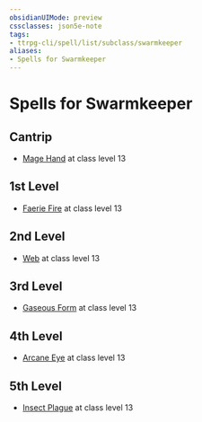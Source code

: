 ```yaml
---
obsidianUIMode: preview
cssclasses: json5e-note
tags:
- ttrpg-cli/spell/list/subclass/swarmkeeper
aliases:
- Spells for Swarmkeeper
---
```

# Spells for Swarmkeeper

## Cantrip

- [Mage Hand](/3-Mechanics/CLI/spells/mage-hand-xphb.md "XPHB") at class level 13

## 1st Level

- [Faerie Fire](/3-Mechanics/CLI/spells/faerie-fire-xphb.md "XPHB") at class level 13

## 2nd Level

- [Web](/3-Mechanics/CLI/spells/web-xphb.md "XPHB") at class level 13

## 3rd Level

- [Gaseous Form](/3-Mechanics/CLI/spells/gaseous-form-xphb.md "XPHB") at class level 13

## 4th Level

- [Arcane Eye](/3-Mechanics/CLI/spells/arcane-eye-xphb.md "XPHB") at class level 13

## 5th Level

- [Insect Plague](/3-Mechanics/CLI/spells/insect-plague-xphb.md "XPHB") at class level 13